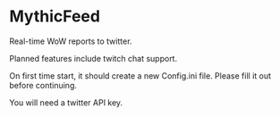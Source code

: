 MythicFeed
==========

Real-time WoW reports to twitter.

Planned features include twitch chat support.

On first time start, it should create a new Config.ini file. Please fill it out before continuing.

You will need a twitter API key.
